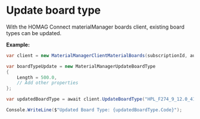 # Update board type

With the HOMAG Connect materialManager boards client, existing board types can be updated. 

<strong>Example:</strong>

```csharp
var client = new MaterialManagerClientMaterialBoards(subscriptionId, authorizationKey);

var boardTypeUpdate = new MaterialManagerUpdateBoardType
{
    Length = 500.0,
    // Add other properties
};

var updatedBoardType = await client.UpdateBoardType("HPL_F274_9_12.0_4100.0_650.0", boardTypeUpdate);

Console.WriteLine($"Updated Board Type: {updatedBoardType.Code}"); 
```

